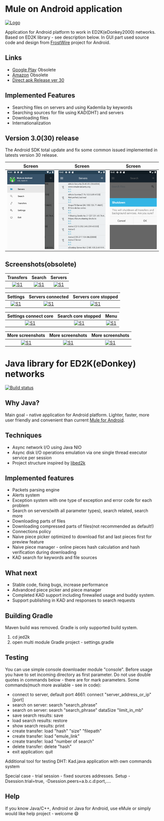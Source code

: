 # Mule on Android application

[![Logo](https://raw.githubusercontent.com/a-pavlov/jed2k/master/android/docs/mule_common.png)](https://raw.githubusercontent.com/a-pavlov/jed2k/master/android/docs/mule_common.png)

Application for Android platform to work in ED2K(eDonkey2000) networks. Based on ED2K library - see description below.
In GUI part used source code and design from [FrostWire](https://github.com/frostwire/frostwire) project for Android.

## Links
* [Google Play](https://play.google.com/store/apps/details?id=org.dkf.jmule&hl=en) Obsolete
* [Amazon](https://www.amazon.com/DKF-software-Mule-on-Android/dp/B01LYN526Q/ref=sr_1_1?s=mobile-apps&ie=UTF8&qid=1475048708&sr=1-1) Obsolete
* [Direct apk Release ver 30](https://github.com/a-pavlov/jed2k/releases/download/3.0/jdonkey-release.apk)

## Implemented Features

* Searching files on servers and using Kademlia by keywords
* Searching sources for file using KAD(DHT) and servers
* Downloading files
* Internationalization

## Version 3.0(30) release
The Android SDK total update and fix some common issued implemented in latests version 30 release.

Screen             |  Screen           |  Screen
:-------------------------:|:-------------------------: |:-------------------------:
[![S1](https://raw.githubusercontent.com/a-pavlov/jed2k/master/android/docs/V2_Screenshot_1643647316.png)](https://raw.githubusercontent.com/a-pavlov/jed2k/master/android/docs/V2_Screenshot_1643647316.png) | [![S1](https://raw.githubusercontent.com/a-pavlov/jed2k/master/android/docs/V2_Screenshot_1643647325.png)](https://raw.githubusercontent.com/a-pavlov/jed2k/master/android/docs/V2_Screenshot_1643647325.png) | [![S1](https://raw.githubusercontent.com/a-pavlov/jed2k/master/android/docs/V2_Screenshot_1643647372.png)](https://raw.githubusercontent.com/a-pavlov/jed2k/master/android/docs/V2_Screenshot_1643647372.png)

## Screenshots(obsolete)

Transfers             |  Search           |  Servers
:-------------------------:|:-------------------------: |:-------------------------:
[![S1](https://raw.githubusercontent.com/a-pavlov/jed2k/master/android/docs/Screenshot_2016-09-26-20-21-51.png)](https://raw.githubusercontent.com/a-pavlov/jed2k/master/android/docs/Screenshot_2016-09-26-20-21-51.png) | [![S1](https://raw.githubusercontent.com/a-pavlov/jed2k/master/android/docs/Screenshot_2016-09-26-20-21-57.png)](https://raw.githubusercontent.com/a-pavlov/jed2k/master/android/docs/Screenshot_2016-09-26-20-21-57.png) | [![S1](https://raw.githubusercontent.com/a-pavlov/jed2k/master/android/docs/Screenshot_2016-09-26-20-22-02.png)](https://raw.githubusercontent.com/a-pavlov/jed2k/master/android/docs/Screenshot_2016-09-26-20-22-02.png)

Settings             |  Servers connected           |  Servers core stopped
:-------------------------:|:-------------------------: |:-------------------------:
[![S1](https://raw.githubusercontent.com/a-pavlov/jed2k/master/android/docs/Screenshot_2016-09-26-20-22-14.png)](https://raw.githubusercontent.com/a-pavlov/jed2k/master/android/docs/Screenshot_2016-09-26-20-22-14.png) | [![S1](https://raw.githubusercontent.com/a-pavlov/jed2k/master/android/docs/Screenshot_2016-09-26-20-22-24.png)](https://raw.githubusercontent.com/a-pavlov/jed2k/master/android/docs/Screenshot_2016-09-26-20-22-24.png) | [![S1](https://raw.githubusercontent.com/a-pavlov/jed2k/master/android/docs/Screenshot_2016-09-28-12-11-50.png)](https://raw.githubusercontent.com/a-pavlov/jed2k/master/android/docs/Screenshot_2016-09-28-12-11-50.png)

Settings connect core            |  Search core stopped          |  Menu
:-------------------------:|:-------------------------: |:-------------------------:
[![S1](https://raw.githubusercontent.com/a-pavlov/jed2k/master/android/docs/Screenshot_2016-09-28-12-12-00.png)](https://raw.githubusercontent.com/a-pavlov/jed2k/master/android/docs/Screenshot_2016-09-28-12-12-00.png) | [![S1](https://raw.githubusercontent.com/a-pavlov/jed2k/master/android/docs/Screenshot_2016-09-28-12-12-11.png)](https://raw.githubusercontent.com/a-pavlov/jed2k/master/android/docs/Screenshot_2016-09-28-12-12-11.png) | [![S1](https://raw.githubusercontent.com/a-pavlov/jed2k/master/android/docs/Screenshot_2016-09-28-12-12-21.png)](https://raw.githubusercontent.com/a-pavlov/jed2k/master/android/docs/Screenshot_2016-09-28-12-12-21.png)


More screenshots           |  More screenshots          |  More screenshots
:-------------------------:|:-------------------------: |:-------------------------:
[![S1](https://raw.githubusercontent.com/a-pavlov/jed2k/master/android/docs/Screenshot_1550678929.png)](https://raw.githubusercontent.com/a-pavlov/jed2k/master/android/docs/Screenshot_1550678929.png) | [![S1](https://raw.githubusercontent.com/a-pavlov/jed2k/master/android/docs/Screenshot_1550678934.png)](https://raw.githubusercontent.com/a-pavlov/jed2k/master/android/docs/Screenshot_1550678934.png) | [![S1](https://raw.githubusercontent.com/a-pavlov/jed2k/master/android/docs/Screenshot_1550678969.png)](https://raw.githubusercontent.com/a-pavlov/jed2k/master/android/docs/Screenshot_1550678969.png)



# Java library for ED2K(eDonkey) networks

[![Build status](https://travis-ci.org/a-pavlov/jed2k.svg?branch=master)](https://travis-ci.org/a-pavlov/jed2k.svg?branch=master)

## Why Java?

Main goal - native application for Android platform. Lighter, faster, more user friendly and convenient than current [Mule for Android](https://play.google.com/store/apps/details?id=org.dkfsoft.AndroidMuleFree&hl=en).

## Techniques

* Async network I/O using Java NIO
* Async disk I/O operations emulation via one single thread executor service per session
* Project structure inspired by [libed2k](https://github.com/qmule/libed2k)

## Implemented features
* Packets parsing engine
* Alerts system
* Exception system with one type of exception and error code for each problem
* Search on servers(with all parameter types), search related, search more
* Downloading parts of files
* Downloading compressed parts of files(not recommended as default!)
* Connections policy
* Naive piece picker optimized to download fist and last pieces first for preview feature
* Naive piece manager - online pieces hash calculation and hash verification during downloading
* KAD search for keywords and file sources

## What next

* Stable code, fixing bugs, increase performance
* Advandced piece picker and piece manager
* Completed KAD support including firewalled usage and buddy system.
* Support publishing in KAD and responses to search requests

## Building Gradle
Maven build was removed. Gradle is only supported build system.

1. cd jed2k
2. open multi module Gradle project - settings.gradle


## Testing
You can use simple console downloader module "console". Before usage you have to set incoming directory as first parameter.
Do not use double quotes in commands below - there are for mark parameters.
Some commands(much more available - see in code):

* connect to server, default port 4661: connect "server_address_or_ip" [port]
* search on server: search "search_phrase"
* search on server: search "search_phrase" dataSize "limit_in_mb"
* save search results: save
* load search results: restore
* show search results: print
* create transfer: load "hash" "size" "filepath"
* create transfer: load "emule_link"
* create transfer: load "number of search"
* delete transfer: delete "hash"
* exit application: quit

Additional tool for testing DHT: Kad.java application with own commands system

Special case - trial session - fixed sources addresses. Setup -Dsession.trial=true, -Dsession.peers=a.b.c.d:port,....

## Help
If you know Java/C++, Android or Java for Android, use eMule or simply would like help project - welcome :smile:
